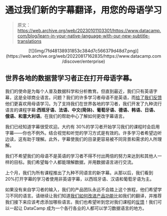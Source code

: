 # 通过我们新的字幕翻译，用您的母语学习

> 原文：<https://web.archive.org/web/20230101103301/https://www.datacamp.com/blog/learn-in-your-native-language-with-our-new-subtitle-translations>

<center>[![](img/7fd48138931853c384d7c566379d48d7.png)](https://web.archive.org/web/20220817162835/https://www.datacamp.com/discover/enterprise)</center>

## 世界各地的数据营学习者正在打开母语字幕。

我们的使命是为每个人普及数据科学和分析教育。但直到最近，我们只有英语字幕，这是全球商业语言。问题？我们的许多学习者母语不是英语，而[给了我们反馈](https://web.archive.org/web/20220817162835/https://support.datacamp.com/hc/en-us/requests/new?ticket_form_id=360000029413)他们更喜欢用母语学习。为了支持我们在世界各地的学习者，我们开发了九种流行语言的课程字幕:**西班牙语、法语、中文(简体)、葡萄牙语、德语、韩语、日语、俄语、**和**意大利语**。在我们的帮助中心了解如何更改字幕语言。

我们已经知道字幕很受欢迎。大约有 30%的学习者开始学习我们的课程时会启用字幕——你也不例外。结合视觉和听觉的学习方式是有效的。许多学习者希望边听边读，这有助于理解。此外，字幕使我们的目录更容易被不同背景和需求的人所理解。

我们不希望我们的母语不是英语的学习者不得不付出两倍的努力来达到和其他人一样的目标。我们希望每个人都能理解数据，并用数据语言进行交流。

上个月，我们为所有课程推出了九种不同语言的新字幕。从那以后，我们看到 20%打开字幕的学习者使用非英语字幕，以西班牙语、汉语和葡萄牙语为主。

如果没有来自学习者的输入，我们的产品团队永远不会踏上这个旅程，他们希望学习不同的语言。请继续让我们知道[我们如何改进产品功能](https://web.archive.org/web/20220817162835/https://support.datacamp.com/hc/en-us/requests/new?ticket_form_id=360000029413)比如我们的翻译，并推荐我们接下来应该考虑添加哪些语言。我们也希望听到您对我们课程的[反馈](https://web.archive.org/web/20220817162835/https://support.datacamp.com/hc/en-us/requests/new?ticket_form_id=360000029453)！我们可以一起让 DataCamp 成为一个各行各业的人都可以学习数据语言的地方。